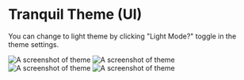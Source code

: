 # Tranquil Theme (UI)

You can change to light theme by clicking "Light Mode?" toggle in the theme settings.

![A screenshot of theme](https://i.ibb.co/cbb0LTJ/Screenshot-2567-08-26-at-9-42-34-AM.png)
![A screenshot of theme](https://i.ibb.co/DDCbMpK/Screenshot-2567-08-26-at-9-42-54-AM.png)
![A screenshot of theme](https://i.ibb.co/1JrC7nv/Screenshot-2567-08-26-at-9-43-15-AM.png)
![A screenshot of theme](https://i.ibb.co/37n13rQ/Screenshot-2567-08-26-at-9-56-28-AM.png)
